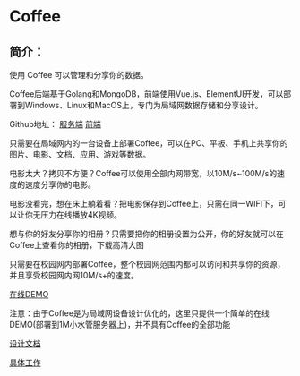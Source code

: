 # Coffee

## 简介：

使用 Coffee 可以管理和分享你的数据。

Coffee后端基于Golang和MongoDB，前端使用Vue.js、ElementUI开发，可以部署到Windows、Linux和MacOS上，专门为局域网数据存储和分享设计。

Github地址： [服务端](https://github.com/XMatrixStudio/Coffee) [前端](https://github.com/XMatrixStudio/Coffee.Web)

只需要在局域网内的一台设备上部署Coffee，可以在PC、平板、手机上共享你的图片、电影、文档、应用、游戏等数据。

电影太大？拷贝不方便？Coffee可以使用全部内网带宽，以10M/s~100M/s的速度的速度分享你的电影。

电影没看完，想在床上躺着看？把电影保存到Coffee上，只需在同一WIFI下，可以让你无压力在线播放4K视频。

想与你的好友分享你的相册？只需要把你的相册设置为公开，你的好友就可以在Coffee上查看你的相册，下载高清大图

只需要在校园网内部署Coffee，整个校园网范围内都可以访问和共享你的资源，并且享受校园网内网10M/s+的速度。

[在线DEMO](https://coffee.zhenly.cn)

注意：由于Coffee是为局域网设备设计优化的，这里只提供一个简单的在线DEMO(部署到1M小水管服务器上)，并不具有Coffee的全部功能

[设计文档](./DesignDoc.md)

[具体工作](./work.md)
